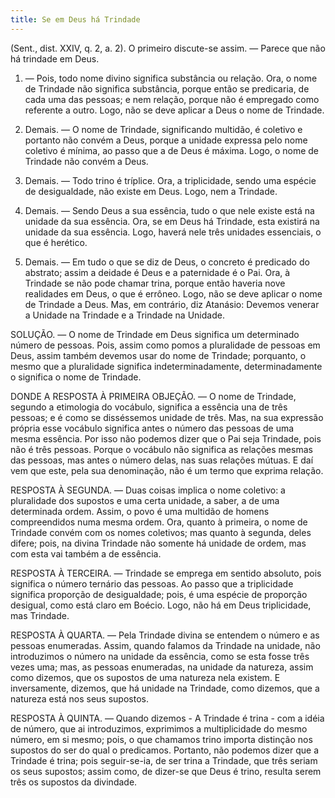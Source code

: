 ```yaml
---
title: Se em Deus há Trindade
---
```


(Sent., dist. XXIV, q. 2, a. 2).
  O primeiro discute-se assim. — Parece que não há trindade em Deus.  

1. — Pois, todo nome divino significa substância ou relação. Ora, o nome de Trindade não significa substância, porque então se predicaria, de cada uma das pessoas; e nem relação, porque não é empregado como referente a outro. Logo, não se deve aplicar a Deus o nome de Trindade.  

2. Demais. — O nome de Trindade, significando multidão, é coletivo e portanto não convém a Deus, porque a unidade expressa pelo nome coletivo é mínima, ao passo que a de Deus é máxima. Logo, o nome de Trindade não convém a Deus.  

3. Demais. — Todo trino é tríplice. Ora, a triplicidade, sendo uma espécie de desigualdade, não existe em Deus. Logo, nem a Trindade.  

4. Demais. — Sendo Deus a sua essência, tudo o que nele existe está na unidade da sua essência. Ora, se em Deus há Trindade, esta existirá na unidade da sua essência. Logo, haverá nele três unidades essenciais, o que é herético.  

5. Demais. — Em tudo o que se diz de Deus, o concreto é predicado do abstrato; assim a deidade é Deus e a paternidade é o Pai. Ora, à Trindade se não pode chamar trina, porque então haveria nove realidades em Deus, o que é errôneo. Logo, não se deve aplicar o nome de Trindade a Deus.  Mas, em contrário, diz Atanásio: Devemos venerar a Unidade na Trindade e a Trindade na Unidade.  

SOLUÇÃO. — O nome de Trindade em Deus significa um determinado número de pessoas. Pois, assim como pomos a pluralidade de pessoas em Deus, assim também devemos usar do nome de Trindade; porquanto, o mesmo que a pluralidade significa indeterminadamente, determinadamente o significa o nome de Trindade.  

DONDE A RESPOSTA À PRIMEIRA OBJEÇÃO. — O nome de Trindade, segundo a etimologia do vocábulo, significa a essência una de três pessoas; e é como se disséssemos unidade de três. Mas, na sua expressão própria esse vocábulo significa antes o número das pessoas de uma mesma essência. Por isso não podemos dizer que o Pai seja Trindade, pois não é três pessoas. Porque o vocábulo não significa as relações mesmas das pessoas, mas antes o número delas, nas suas relações mútuas. E daí vem que este, pela sua denominação, não é um termo que exprima relação.  

RESPOSTA À SEGUNDA. — Duas coisas implica o nome coletivo: a pluralidade dos supostos e uma certa unidade, a saber, a de uma determinada ordem. Assim, o povo é uma multidão de homens compreendidos numa mesma ordem. Ora, quanto à primeira, o nome de Trindade convém com os nomes coletivos; mas quanto à segunda, deles difere; pois, na divina Trindade não somente há unidade de ordem, mas com esta vai também a de essência. 

RESPOSTA À TERCEIRA. — Trindade se emprega em sentido absoluto, pois significa o número ternário das pessoas. Ao passo que a triplicidade significa proporção de desigualdade; pois, é uma espécie de proporção desigual, como está claro em Boécio. Logo, não há em Deus triplicidade, mas Trindade.  

RESPOSTA À QUARTA. — Pela Trindade divina se entendem o número e as pessoas enumeradas. Assim, quando falamos da Trindade na unidade, não introduzimos o número na unidade da essência, como se esta fosse três vezes uma; mas, as pessoas enumeradas, na unidade da natureza, assim como dizemos, que os supostos de uma natureza nela existem. E inversamente, dizemos, que há unidade na Trindade, como dizemos, que a natureza está nos seus supostos.  

RESPOSTA À QUINTA. — Quando dizemos - A Trindade é trina - com a idéia de número, que ai introduzimos, exprimimos a multiplicidade do mesmo número, em si mesmo; pois, o que chamamos trino importa distinção nos supostos do ser do qual o predicamos. Portanto, não podemos dizer que a Trindade é trina; pois seguir-se-ia, de ser trina a Trindade, que três seriam os seus supostos; assim como, de dizer-se que Deus é trino, resulta serem três os supostos da divindade.